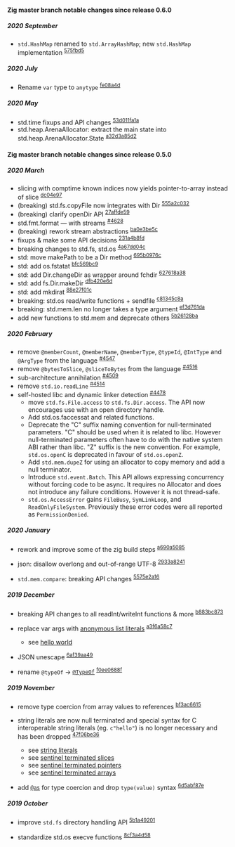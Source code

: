 #### Zig master branch notable changes since release 0.6.0

##### 2020 September
- `std.HashMap` renamed to `std.ArrayHashMap`; new `std.HashMap` implementation <sup>[575fbd5](https://github.com/ziglang/zig/commit/575fbd5e3592cff70cbfc5153884d919e6bed89f)</sup>

##### 2020 July
- Rename `var` type to `anytype` <sup>[fe08a4d](https://github.com/ziglang/zig/commit/fe08a4d0654b4d73b78f65cf1a31a037002e2243)</sup>

##### 2020 May
- std.time fixups and API changes <sup>[53d011fa1a](https://github.com/ziglang/zig/commit/53d011fa1a7bfb2389e3677e1f6fcbe7a678e05f)</sup>
- std.heap.ArenaAllocator: extract the main state into std.heap.ArenaAllocator.State <sup>[a32d3a85d2](https://github.com/ziglang/zig/commit/a32d3a85d21d614e5960b9eadcd85374954b910f)</sup>

#### Zig master branch notable changes since release 0.5.0

##### 2020 March
- slicing with comptime known indices now yields pointer-to-array instead of slice <sup>[dc04e97](https://github.com/ziglang/zig/commit/dc04e97098010f590d109e6e70d4afe79cd8f01b)</sup>
- (breaking) std.fs.copyFile now integrates with Dir <sup>[555a2c032](https://github.com/ziglang/zig/commit/555a2c03286507ffe4bd3bea2154dbfb719ebef1)</sup>
- (breaking) clarify openDir API <sup>[27affde59](https://github.com/ziglang/zig/commit/27affde592653ac7f92489cec404b4bf3e0d1b29)</sup>
- std.fmt.format — with streams <sup>[#4628](https://github.com/ziglang/zig/pull/4628)</sup>
- (breaking) rework stream abstractions <sup>[ba0e3be5c](https://github.com/ziglang/zig/commit/ba0e3be5cfa2f60f2f9d2a4eb319408f972796c2)</sup>
- fixups & make some API decisions <sup>[231a4b8fd](https://github.com/ziglang/zig/commit/231a4b8fde6ff061198c76d02990a471ec48c977)</sup>
- breaking changes to std.fs, std.os <sup>[4a67dd04c](https://github.com/ziglang/zig/commit/4a67dd04c99954af2fd8e38b99704a1faea16267)</sup>
- std: move makePath to be a Dir method <sup>[695b0976c](https://github.com/ziglang/zig/commit/695b0976c3757325d4b2043151d267bcc7490f7e)</sup>
- std: add os.fstatat <sup>[bfc569bc9](https://github.com/ziglang/zig/commit/bfc569bc9877a4f305080bc6cde0e42fed7433e0)</sup>
- std: add Dir.changeDir as wrapper around fchdir <sup>[627618a38](https://github.com/ziglang/zig/commit/627618a38d291d9cc76c8e30e33cad60dc26cf11)</sup>
- std: add fs.Dir.makeDir <sup>[dfb420e6d](https://github.com/ziglang/zig/commit/dfb420e6d779b9b6d60a277401aadba2800e3572)</sup>
- std: add mkdirat <sup>[88e27f01c](https://github.com/ziglang/zig/commit/88e27f01c8dbf4bda5726c93d12cc4a1d174989d)</sup>
- breaking: std.os read/write functions + sendfile <sup>[c81345c8a](https://github.com/ziglang/zig/commit/c81345c8aec56a108f6f98001666a1552d65ce85)</sup>
- breaking: std.mem.len no longer takes a type argument <sup>[ef3d761da](https://github.com/ziglang/zig/commit/ef3d761da545a3a72928ed0e0ba3b749a4cb74d8)</sup>
- add new functions to std.mem and deprecate others <sup>[5b26128ba](https://github.com/ziglang/zig/commit/5b26128bacddf594dfe45958a236bfa2459f878b)</sup>

##### 2020 February
- remove `@memberCount`, `@memberName`,  `@memberType`, `@typeId`, `@IntType` and `@ArgType` from the language <sup>[#4547](https://github.com/ziglang/zig/pull/4547)</sup>
- remove `@bytesToSlice`, `@sliceToBytes` from the language <sup>[#4516](https://github.com/ziglang/zig/pull/4516)</sup>
- sub-architecture annihilation <sup>[#4509](https://github.com/ziglang/zig/pull/4509)</sup>
- remove `std.io.readLine` <sup>[#4514](https://github.com/ziglang/zig/pull/4514)</sup>
- self-hosted libc and dynamic linker detection <sup>[#4478](https://github.com/ziglang/zig/pull/4478)</sup>
  - move `std.fs.File.access` to `std.fs.Dir.access`. The API now encourages use with an open directory handle.
  - Add std.os.faccessat and related functions.
  - Deprecate the "C" suffix naming convention for null-terminated parameters. "C" should be used when it is related to libc. However null-terminated parameters often have to do with the native system
ABI rather than libc. "Z" suffix is the new convention. For example, `std.os.openC` is deprecated in favour of `std.os.openZ`.
  - Add `std.mem.dupeZ` for using an allocator to copy memory and add a null terminator.
  - Introduce `std.event.Batch`. This API allows expressing concurrency without forcing code to be async. It requires no Allocator and does not introduce any failure conditions. However it is not thread-safe.
  - `std.os.AccessError` gains `FileBusy`, `SymLinkLoop`, and `ReadOnlyFileSystem`. Previously these error codes were all reported as `PermissionDenied`.

##### 2020 January

- rework and improve some of the zig build steps
<sup>[a690a5085](https://github.com/ziglang/zig/commit/a690a5085ddbfb540cf07db146645a9f8a4e92f6)</sup>

- json: disallow overlong and out-of-range UTF-8
<sup>[2933a8241](https://github.com/ziglang/zig/commit/2933a8241a54af436f2df5eac73aa2acf5eabd40)</sup>

- `std.mem.compare`: breaking API changes
<sup>[5575e2a16](https://github.com/ziglang/zig/commit/5575e2a168c07d2dcc0e58146231e490ef8a898e)</sup>

##### 2019 December

- breaking API changes to all readInt/writeInt functions & more
<sup>[b883bc873](https://github.com/ziglang/zig/commit/b883bc873df7f1a8fa3a13800402e1ec8da74328)</sup>

- replace var args with [anonymous list literals](https://ziglang.org/documentation/master/#Anonymous-List-Literals)
<sup>[a3f6a58c7](https://github.com/ziglang/zig/commit/a3f6a58c7785e7958f9d0b96d54356944bf34e32)</sup>
  - see [hello world](https://ziglang.org/documentation/master/#Hello-World)

- JSON unescape
<sup>[6af39aa49](https://github.com/ziglang/zig/commit/6af39aa49afeb3498d6c5dfa0b60a0fdc15ca47c)</sup>

- rename `@typeOf` → [`@TypeOf`](https://ziglang.org/documentation/master/#TypeOf)
<sup>[f0ee0688f](https://github.com/ziglang/zig/commit/f0ee0688f20dd012b4e069324abdba081ff19369)</sup>

##### 2019 November
- remove type coercion from array values to references
<sup>[bf3ac6615](https://github.com/ziglang/zig/commit/bf3ac6615051143a9ef41180cd74e88de5dd573d)</sup>

- string literals are now null terminated and special syntax for C interoperable string literals (eg. `c"hello"`) is no longer necessary and has been dropped
<sup>[47f06be36](https://github.com/ziglang/zig/commit/47f06be36943f808aa9798c19172363afe6ae35c)</sup>
  - see [string literals](https://ziglang.org/documentation/master/#String-Literals-and-Character-Literals)
  - see [sentinel terminated slices](https://ziglang.org/documentation/master/#Sentinel-Terminated-Slices)
  - see [sentinel terminated pointers](https://ziglang.org/documentation/master/#Sentinel-Terminated-Pointers)
  - see [sentinel terminated arrays](https://ziglang.org/documentation/master/#Sentinel-Terminated-Arrays)

- add [`@as`](https://ziglang.org/documentation/master/#as) for type coercion and drop `type(value)` syntax
<sup>[6d5abf87e](https://github.com/ziglang/zig/commit/6d5abf87ecd3509c6fb8b9c917b73b4db2ae59ff)</sup>

##### 2019 October

- improve `std.fs` directory handling API
<sup>[5b1a49201](https://github.com/ziglang/zig/commit/5b1a492012241276a4b7539ca6664234f0629c79)</sup>

- standardize std.os execve functions
<sup>[8cf3a4d58](https://github.com/ziglang/zig/commit/8cf3a4d586b675a239c9cfa1ea07fa9f59ebf0a4)</sup>
